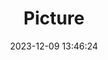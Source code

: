 ---
weight: 1
images:
- /images/edited/122.jpeg
title: Picture
date: 2023-12-09 13:46:24
tags:
- luminar
- work
---